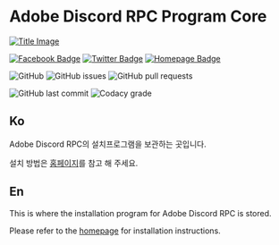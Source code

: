 # Adobe Discord RPC Program Core

[![Title Image](https://adobe-discord-rpc.github.io/Adobe-Discord-RPC-Image/images/cover.png)](https://github.com/Adobe-Discord-RPC)

[![Facebook Badge](https://img.shields.io/badge/Follow-Facebook-4267B2?style=for-the-badge)](https://www.facebook.com/adobediscordrpc) [![Twitter Badge](https://img.shields.io/badge/Follow-Twitter-1DA1F2?style=for-the-badge)](https://twitter.com/adobediscordrpc) [![Homepage Badge](https://img.shields.io/badge/Homepage-Click-7289DA?style=for-the-badge)](https://adoberpc.hwahyang.space)

![GitHub](https://img.shields.io/github/license/Adobe-Discord-RPC/Releases?style=for-the-badge) ![GitHub issues](https://img.shields.io/github/issues/Adobe-Discord-RPC/Releases?style=for-the-badge) ![GitHub pull requests](https://img.shields.io/github/issues-pr-raw/Adobe-Discord-RPC/Releases?style=for-the-badge)

![GitHub last commit](https://img.shields.io/github/last-commit/Adobe-Discord-RPC/Releases?style=for-the-badge) ![Codacy grade](https://img.shields.io/codacy/grade/e27c21bddbf14bfcb3ba4e68512ce901?style=for-the-badge)

## Ko

Adobe Discord RPC의 설치프로그램을 보관하는 곳입니다.

설치 방법은 [홈페이지](https://adoberpc.hwahyang.space)를 참고 해 주세요.

## En

This is where the installation program for Adobe Discord RPC is stored.

Please refer to the [homepage](https://adoberpc.hwahyang.space) for installation instructions.